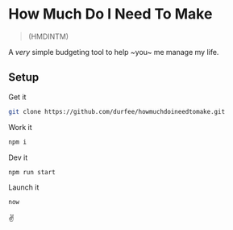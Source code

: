 # How Much Do I Need To Make
> (HMDINTM)

A _very_ simple budgeting tool to help ~you~ me manage my life.

## Setup

Get it
```bash
git clone https://github.com/durfee/howmuchdoineedtomake.git
```

Work it
```bash
npm i
```

Dev it
```bash
npm run start
```

Launch it
```bash
now
```

✌️ 
